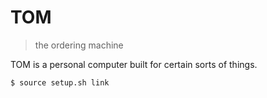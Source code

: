 # TOM

> the ordering machine

TOM is a personal computer built for certain sorts of things.

```sh
$ source setup.sh link
```
